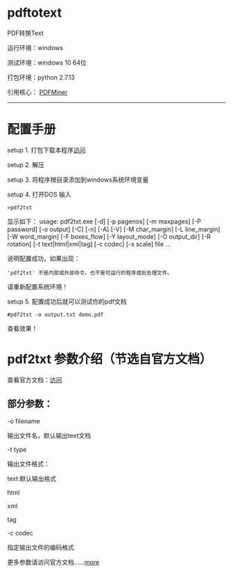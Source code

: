 # pdftotext

PDF转换Text

运行环境：windows

测试环境：windows 10 64位

打包环境：python 2.7.13

引用核心： [PDFMiner](http://www.unixuser.org/~euske/python/pdfminer/)


----------

# 配置手册

setup 1. 打包下载本程序[访问](https://github.com/bioinfo1992/pdftotext)

setup 2. 解压

setup 3. 将程序根目录添加到windows系统环境变量

setup 4. 打开DOS 输入

    >pdf2txt
  显示如下：
    usage: pdf2txt.exe [-d] [-p pagenos] [-m maxpages] [-P password] [-o output] [-C] [-n] [-A] [-V] [-M char_margin] [-L line_margin] [-W word_margin] [-F boxes_flow] [-Y layout_mode] [-O output_dir] [-R rotation] [-t text|html|xml|tag] [-c codec] [-s scale] file ...
    
  说明配置成功，如果出现：
  
    'pdf2txt' 不是内部或外部命令，也不是可运行的程序或批处理文件。
    
  请重新配置系统环境！
  
setup 5. 配置成功后就可以测试你的pdf文档

    #pdf2txt -o output.txt demo.pdf
    
 查看效果！
 
 # pdf2txt 参数介绍（节选自官方文档）
 
 
 查看官方文档：[访问](http://www.unixuser.org/~euske/python/pdfminer/)
 
 ## 部分参数：
 
 -o filename
   
   输出文件名，默认输出text文档
 
 -t type
   
   输出文件格式：
   
   text:默认输出格式
   
   html
   
   xml
   
   tag
 
 -c codec
 
   指定输出文件的编码格式
 
 更多参数请访问官方文档......[more](http://www.unixuser.org/~euske/python/pdfminer/)
